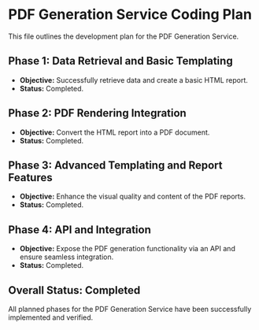 # PDF Generation Service Coding Plan

This file outlines the development plan for the PDF Generation Service.

## Phase 1: Data Retrieval and Basic Templating

*   **Objective:** Successfully retrieve data and create a basic HTML report.
*   **Status:** Completed.

## Phase 2: PDF Rendering Integration

*   **Objective:** Convert the HTML report into a PDF document.
*   **Status:** Completed.

## Phase 3: Advanced Templating and Report Features

*   **Objective:** Enhance the visual quality and content of the PDF reports.
*   **Status:** Completed.

## Phase 4: API and Integration

*   **Objective:** Expose the PDF generation functionality via an API and ensure seamless integration.
*   **Status:** Completed.

## Overall Status: Completed

All planned phases for the PDF Generation Service have been successfully implemented and verified.